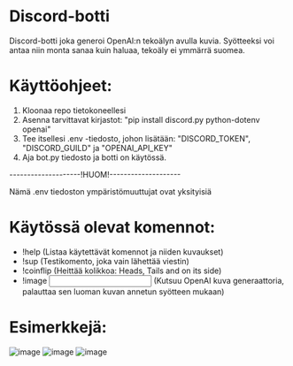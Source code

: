 # Discord-botti

Discord-botti joka generoi OpenAI:n tekoälyn avulla kuvia. Syötteeksi voi antaa niin monta sanaa kuin haluaa, tekoäly ei ymmärrä suomea.

# Käyttöohjeet:
1. Kloonaa repo tietokoneellesi
2. Asenna tarvittavat kirjastot: "pip install discord.py python-dotenv openai"
3. Tee itsellesi .env -tiedosto, johon lisätään: "DISCORD_TOKEN", "DISCORD_GUILD" ja "OPENAI_API_KEY"
4. Aja bot.py tiedosto ja botti on käytössä.

--------------------!HUOM!--------------------

Nämä .env tiedoston ympäristömuuttujat ovat yksityisiä


# Käytössä olevat komennot:
  - !help     (Listaa käytettävät komennot ja niiden kuvaukset)
  - !sup      (Testikomento, joka vain lähettää viestin)
  - !coinflip (Heittää kolikkoa: Heads, Tails and on its side)
  - !image <input>  (Kutsuu OpenAI kuva generaattoria, palauttaa sen luoman kuvan annetun syötteen mukaan)


# Esimerkkejä:
![image](https://user-images.githubusercontent.com/70708962/229514079-d1b7fddb-7f0f-4878-9752-35f486aa08b4.png)
![image](https://user-images.githubusercontent.com/70708962/229514107-a98c4616-606a-46ca-b618-589c459bc492.png)
![image](https://user-images.githubusercontent.com/70708962/229514202-4b4a26dc-790e-4264-b2f6-99469f47c569.png)
